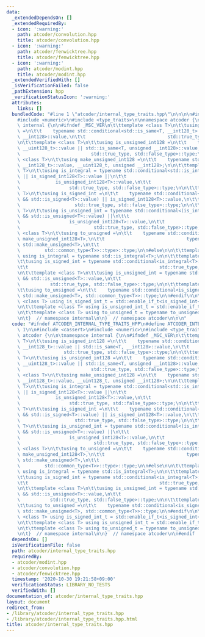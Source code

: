 ```yaml
---
data:
  _extendedDependsOn: []
  _extendedRequiredBy:
  - icon: ':warning:'
    path: atcoder/convolution.hpp
    title: atcoder/convolution.hpp
  - icon: ':warning:'
    path: atcoder/fenwicktree.hpp
    title: atcoder/fenwicktree.hpp
  - icon: ':warning:'
    path: atcoder/modint.hpp
    title: atcoder/modint.hpp
  _extendedVerifiedWith: []
  _isVerificationFailed: false
  _pathExtension: hpp
  _verificationStatusIcon: ':warning:'
  attributes:
    links: []
  bundledCode: "#line 1 \"atcoder/internal_type_traits.hpp\"\n\n\n\n#include <cassert>\n\
    #include <numeric>\n#include <type_traits>\n\nnamespace atcoder {\n\n\tnamespace\
    \ internal {\n\n#ifndef _MSC_VER\n\t\ttemplate <class T>\n\t\tusing is_signed_int128\
    \ =\n\t\t    typename std::conditional<std::is_same<T, __int128_t>::value || std::is_same<T,\
    \ __int128>::value,\n\t\t                              std::true_type, std::false_type>::type;\n\
    \n\t\ttemplate <class T>\n\t\tusing is_unsigned_int128 =\n\t\t    typename std::conditional<std::is_same<T,\
    \ __uint128_t>::value || std::is_same<T, unsigned __int128>::value,\n\t\t    \
    \                          std::true_type, std::false_type>::type;\n\n\t\ttemplate\
    \ <class T>\n\t\tusing make_unsigned_int128 =\n\t\t    typename std::conditional<std::is_same<T,\
    \ __int128_t>::value, __uint128_t, unsigned __int128>;\n\n\t\ttemplate <class\
    \ T>\n\t\tusing is_integral = typename std::conditional<std::is_integral<T>::value\
    \ || is_signed_int128<T>::value ||\n\t\t                                     \
    \             is_unsigned_int128<T>::value,\n\t\t                            \
    \                  std::true_type, std::false_type>::type;\n\n\t\ttemplate <class\
    \ T>\n\t\tusing is_signed_int =\n\t\t    typename std::conditional<(is_integral<T>::value\
    \ && std::is_signed<T>::value) || is_signed_int128<T>::value,\n\t\t          \
    \                    std::true_type, std::false_type>::type;\n\n\t\ttemplate <class\
    \ T>\n\t\tusing is_unsigned_int = typename std::conditional<(is_integral<T>::value\
    \ && std::is_unsigned<T>::value) ||\n\t\t                                    \
    \                  is_unsigned_int128<T>::value,\n\t\t                       \
    \                           std::true_type, std::false_type>::type;\n\n\t\ttemplate\
    \ <class T>\n\t\tusing to_unsigned =\n\t\t    typename std::conditional<is_signed_int128<T>::value,\
    \ make_unsigned_int128<T>,\n\t\t                              typename std::conditional<std::is_signed<T>::value,\
    \ std::make_unsigned<T>,\n\t\t                                               \
    \         std::common_type<T>>::type>::type;\n\n#else\n\n\t\ttemplate <class T>\
    \ using is_integral = typename std::is_integral<T>;\n\n\t\ttemplate <class T>\n\
    \t\tusing is_signed_int = typename std::conditional<is_integral<T>::value && std::is_signed<T>::value,\n\
    \t\t                                                std::true_type, std::false_type>::type;\n\
    \n\t\ttemplate <class T>\n\t\tusing is_unsigned_int = typename std::conditional<is_integral<T>::value\
    \ && std::is_unsigned<T>::value,\n\t\t                                       \
    \           std::true_type, std::false_type>::type;\n\n\t\ttemplate <class T>\n\
    \t\tusing to_unsigned =\n\t\t    typename std::conditional<is_signed_int<T>::value,\
    \ std::make_unsigned<T>, std::common_type<T>>::type;\n\n#endif\n\n\t\ttemplate\
    \ <class T> using is_signed_int_t = std::enable_if_t<is_signed_int<T>::value>;\n\
    \n\t\ttemplate <class T> using is_unsigned_int_t = std::enable_if_t<is_unsigned_int<T>::value>;\n\
    \n\t\ttemplate <class T> using to_unsigned_t = typename to_unsigned<T>::type;\n\
    \n\t}  // namespace internal\n\n}  // namespace atcoder\n\n\n"
  code: "#ifndef ATCODER_INTERNAL_TYPE_TRAITS_HPP\n#define ATCODER_INTERNAL_TYPE_TRAITS_HPP\
    \ 1\n\n#include <cassert>\n#include <numeric>\n#include <type_traits>\n\nnamespace\
    \ atcoder {\n\n\tnamespace internal {\n\n#ifndef _MSC_VER\n\t\ttemplate <class\
    \ T>\n\t\tusing is_signed_int128 =\n\t\t    typename std::conditional<std::is_same<T,\
    \ __int128_t>::value || std::is_same<T, __int128>::value,\n\t\t              \
    \                std::true_type, std::false_type>::type;\n\n\t\ttemplate <class\
    \ T>\n\t\tusing is_unsigned_int128 =\n\t\t    typename std::conditional<std::is_same<T,\
    \ __uint128_t>::value || std::is_same<T, unsigned __int128>::value,\n\t\t    \
    \                          std::true_type, std::false_type>::type;\n\n\t\ttemplate\
    \ <class T>\n\t\tusing make_unsigned_int128 =\n\t\t    typename std::conditional<std::is_same<T,\
    \ __int128_t>::value, __uint128_t, unsigned __int128>;\n\n\t\ttemplate <class\
    \ T>\n\t\tusing is_integral = typename std::conditional<std::is_integral<T>::value\
    \ || is_signed_int128<T>::value ||\n\t\t                                     \
    \             is_unsigned_int128<T>::value,\n\t\t                            \
    \                  std::true_type, std::false_type>::type;\n\n\t\ttemplate <class\
    \ T>\n\t\tusing is_signed_int =\n\t\t    typename std::conditional<(is_integral<T>::value\
    \ && std::is_signed<T>::value) || is_signed_int128<T>::value,\n\t\t          \
    \                    std::true_type, std::false_type>::type;\n\n\t\ttemplate <class\
    \ T>\n\t\tusing is_unsigned_int = typename std::conditional<(is_integral<T>::value\
    \ && std::is_unsigned<T>::value) ||\n\t\t                                    \
    \                  is_unsigned_int128<T>::value,\n\t\t                       \
    \                           std::true_type, std::false_type>::type;\n\n\t\ttemplate\
    \ <class T>\n\t\tusing to_unsigned =\n\t\t    typename std::conditional<is_signed_int128<T>::value,\
    \ make_unsigned_int128<T>,\n\t\t                              typename std::conditional<std::is_signed<T>::value,\
    \ std::make_unsigned<T>,\n\t\t                                               \
    \         std::common_type<T>>::type>::type;\n\n#else\n\n\t\ttemplate <class T>\
    \ using is_integral = typename std::is_integral<T>;\n\n\t\ttemplate <class T>\n\
    \t\tusing is_signed_int = typename std::conditional<is_integral<T>::value && std::is_signed<T>::value,\n\
    \t\t                                                std::true_type, std::false_type>::type;\n\
    \n\t\ttemplate <class T>\n\t\tusing is_unsigned_int = typename std::conditional<is_integral<T>::value\
    \ && std::is_unsigned<T>::value,\n\t\t                                       \
    \           std::true_type, std::false_type>::type;\n\n\t\ttemplate <class T>\n\
    \t\tusing to_unsigned =\n\t\t    typename std::conditional<is_signed_int<T>::value,\
    \ std::make_unsigned<T>, std::common_type<T>>::type;\n\n#endif\n\n\t\ttemplate\
    \ <class T> using is_signed_int_t = std::enable_if_t<is_signed_int<T>::value>;\n\
    \n\t\ttemplate <class T> using is_unsigned_int_t = std::enable_if_t<is_unsigned_int<T>::value>;\n\
    \n\t\ttemplate <class T> using to_unsigned_t = typename to_unsigned<T>::type;\n\
    \n\t}  // namespace internal\n\n}  // namespace atcoder\n\n#endif  // ATCODER_INTERNAL_TYPE_TRAITS_HPP\n"
  dependsOn: []
  isVerificationFile: false
  path: atcoder/internal_type_traits.hpp
  requiredBy:
  - atcoder/modint.hpp
  - atcoder/convolution.hpp
  - atcoder/fenwicktree.hpp
  timestamp: '2020-10-30 19:21:58+09:00'
  verificationStatus: LIBRARY_NO_TESTS
  verifiedWith: []
documentation_of: atcoder/internal_type_traits.hpp
layout: document
redirect_from:
- /library/atcoder/internal_type_traits.hpp
- /library/atcoder/internal_type_traits.hpp.html
title: atcoder/internal_type_traits.hpp
---
```

